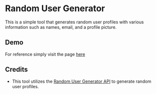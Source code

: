# Random User Generator

This is a simple tool that generates random user profiles with various information such as names, email, and a profile picture.

## Demo

For reference simply visit the page [here](https://whilmarbitoco.me/user/)

## Credits

- This tool utilizes the [Random User Generator API](https://randomuser.me/) to generate random user profiles.



